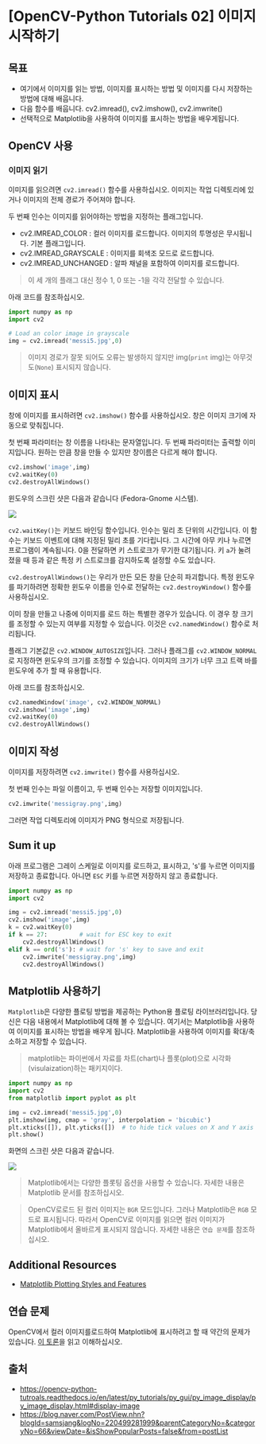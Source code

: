 # [OpenCV-Python Tutorials 02] 이미지 시작하기

## 목표

- 여기에서 이미지를 읽는 방법, 이미지를 표시하는 방법 및 이미지를 다시 저장하는 방법에 대해 배웁니다.
- 다음 함수를 배웁니다. cv2.imread(), cv2.imshow(), cv2.imwrite()
- 선택적으로 Matplotlib을 사용하여 이미지를 표시하는 방법을 배우게됩니다.

## OpenCV 사용

### 이미지 읽기

이미지를 읽으려면 `cv2.imread()` 함수를 사용하십시오. 이미지는 작업 디렉토리에 있거나 이미지의 전체 경로가 주어져야 합니다.

두 번째 인수는 이미지를 읽어야하는 방법을 지정하는 플래그입니다.

- cv2.IMREAD_COLOR : 컬러 이미지를 로드합니다. 이미지의 투명성은 무시됩니다. 기본 플래그입니다.
- cv2.IMREAD_GRAYSCALE : 이미지를 회색조 모드로 로드합니다.
- cv2.IMREAD_UNCHANGED : 알파 채널을 포함하여 이미지를 로드합니다.

> 이 세 개의 플래그 대신 정수 1, 0 또는 -1을 각각 전달할 수 있습니다.

아래 코드를 참조하십시오.

```python
import numpy as np
import cv2

# Load an color image in grayscale
img = cv2.imread('messi5.jpg',0)
```

> 이미지 경로가 잘못 되어도 오류는 발생하지 않지만 img(`print` img)는 아무것도(`None`) 표시되지 않습니다.

## 이미지 표시

창에 이미지를 표시하려면 `cv2.imshow()` 함수를 사용하십시오. 창은 이미지 크기에 자동으로 맞춰집니다.

첫 번째 파라미터는 창 이름을 나타내는 문자열입니다. 두 번째 파라미터는 출력할 이미지입니다. 원하는 만큼 창을 만들 수 있지만 창이름은 다르게 해야 합니다.

```python
cv2.imshow('image',img)
cv2.waitKey(0)
cv2.destroyAllWindows()
```

윈도우의 스크린 샷은 다음과 같습니다 (Fedora-Gnome 시스템).

![](https://opencv-python-tutroals.readthedocs.io/en/latest/_images/opencv_screenshot.jpg)

`cv2.waitKey()`는 키보드 바인딩 함수입니다. 인수는 밀리 초 단위의 시간입니다. 이 함수는 키보드 이벤트에 대해 지정된 밀리 초를 기다립니다. 그 시간에 아무 키나 누르면 프로그램이 계속됩니다. 0을 전달하면 키 스트로크가 무기한 대기됩니다. 키 `a`가 눌려 졌을 때 등과 같은 특정 키 스트로크를 감지하도록 설정할 수도 있습니다.

`cv2.destroyAllWindows()`는 우리가 만든 모든 창을 단순히 파괴합니다. 특정 윈도우를 파기하려면 정확한 윈도우 이름을 인수로 전달하는 `cv2.destroyWindow()` 함수를 사용하십시오.

이미 창을 만들고 나중에 이미지를 로드 하는 특별한 경우가 있습니다. 이 경우 창 크기를 조정할 수 있는지 여부를 지정할 수 있습니다. 이것은 `cv2.namedWindow()` 함수로 처리됩니다.

플래그 기본값은 `cv2.WINDOW_AUTOSIZE`입니다. 그러나 플래그를 `cv2.WINDOW_NORMAL`로 지정하면 윈도우의 크기를 조정할 수 있습니다. 이미지의 크기가 너무 크고 트랙 바를 윈도우에 추가 할 때 유용합니다.

아래 코드를 참조하십시오.

```python
cv2.namedWindow('image', cv2.WINDOW_NORMAL)
cv2.imshow('image',img)
cv2.waitKey(0)
cv2.destroyAllWindows()
```

## 이미지 작성

이미지를 저장하려면 `cv2.imwrite()` 함수를 사용하십시오.

첫 번째 인수는 파일 이름이고, 두 번째 인수는 저장할 이미지입니다.

```python
cv2.imwrite('messigray.png',img)
```

그러면 작업 디렉토리에 이미지가 PNG 형식으로 저장됩니다.

## Sum it up

아래 프로그램은 그레이 스케일로 이미지를 로드하고, 표시하고, 's'를 누르면 이미지를 저장하고 종료합니다. 아니면 `ESC` 키를 누르면 저장하지 않고 종료합니다.

```python
import numpy as np
import cv2

img = cv2.imread('messi5.jpg',0)
cv2.imshow('image',img)
k = cv2.waitKey(0)
if k == 27:         # wait for ESC key to exit
    cv2.destroyAllWindows()
elif k == ord('s'): # wait for 's' key to save and exit
    cv2.imwrite('messigray.png',img)
    cv2.destroyAllWindows()
```

## Matplotlib 사용하기

`Matplotlib`은 다양한 플로팅 방법을 제공하는 Python용 플로팅 라이브러리입니다. 당신은 다음 내용에서 Matplotlib에 대해 볼 수 있습니다. 여기서는 Matplotlib을 사용하여 이미지를 표시하는 방법을 배우게 됩니다. Matplotlib을 사용하여 이미지를 확대/축소하고 저장할 수 있습니다.

> matplotlib는 파이썬에서 자료를 차트(chart)나 플롯(plot)으로 시각화(visulaization)하는 패키지이다. 

```python
import numpy as np
import cv2
from matplotlib import pyplot as plt

img = cv2.imread('messi5.jpg',0)
plt.imshow(img, cmap = 'gray', interpolation = 'bicubic')
plt.xticks([]), plt.yticks([])  # to hide tick values on X and Y axis
plt.show()
```

화면의 스크린 샷은 다음과 같습니다.

![](https://opencv-python-tutroals.readthedocs.io/en/latest/_images/matplotlib_screenshot.jpg)

> Matplotlib에서는 다양한 플롯팅 옵션을 사용할 수 있습니다. 자세한 내용은 Matplotlib 문서를 참조하십시오.

> OpenCV로로드 된 컬러 이미지는 `BGR` 모드입니다. 그러나 Matplotlib은 `RGB` 모드로 표시됩니다. 따라서 OpenCV로 이미지를 읽으면 컬러 이미지가 Matplotlib에서 올바르게 표시되지 않습니다. 자세한 내용은 `연습 문제`를 참조하십시오.

## Additional Resources

- [Matplotlib Plotting Styles and Features](http://matplotlib.org/api/pyplot_api.html)

## 연습 문제
OpenCV에서 컬러 이미지를로드하여 Matplotlib에 표시하려고 할 때 약간의 문제가 있습니다. [이 토론](https://stackoverflow.com/questions/15072736/extracting-a-region-from-an-image-using-slicing-in-python-opencv/15074748#15074748)을 읽고 이해하십시오.



## 출처

- https://opencv-python-tutroals.readthedocs.io/en/latest/py_tutorials/py_gui/py_image_display/py_image_display.html#display-image
- https://blog.naver.com/PostView.nhn?blogId=samsjang&logNo=220499281999&parentCategoryNo=&categoryNo=66&viewDate=&isShowPopularPosts=false&from=postList


